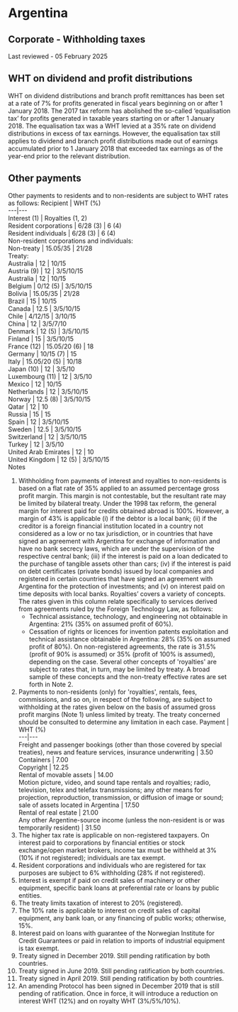 # Argentina
## Corporate - Withholding taxes
Last reviewed - 05 February 2025
## WHT on dividend and profit distributions
WHT on dividend distributions and branch profit remittances has been set at a rate of 7% for profits generated in fiscal years beginning on or after 1 January 2018.
The 2017 tax reform has abolished the so-called ‘equalisation tax’ for profits generated in taxable years starting on or after 1 January 2018. The equalisation tax was a WHT levied at a 35% rate on dividend distributions in excess of tax earnings. However, the equalisation tax still applies to dividend and branch profit distributions made out of earnings accumulated prior to 1 January 2018 that exceeded tax earnings as of the year-end prior to the relevant distribution.
## Other payments
Other payments to residents and to non-residents are subject to WHT rates as follows:
Recipient | WHT (%)  
---|---  
Interest (1) | Royalties (1, 2)  
Resident corporations | 6/28 (3) | 6 (4)  
Resident individuals | 6/28 (3) | 6 (4)  
Non-resident corporations and individuals:  
Non-treaty | 15.05/35 | 21/28  
Treaty:  
Australia | 12 | 10/15  
Austria (9) | 12 | 3/5/10/15  
Australia | 12 | 10/15  
Belgium | 0/12 (5) | 3/5/10/15  
Bolivia | 15.05/35 | 21/28  
Brazil | 15 | 10/15  
Canada | 12.5 | 3/5/10/15  
Chile | 4/12/15 | 3/10/15  
China | 12 | 3/5/7/10  
Denmark | 12 (5) | 3/5/10/15  
Finland | 15 | 3/5/10/15  
France (12) | 15.05/20 (6) | 18  
Germany | 10/15 (7) | 15  
Italy | 15.05/20 (5) | 10/18  
Japan (10) | 12 | 3/5/10  
Luxembourg (11) | 12 | 3/5/10  
Mexico | 12 | 10/15  
Netherlands | 12 | 3/5/10/15  
Norway | 12.5 (8) | 3/5/10/15  
Qatar | 12 | 10  
Russia | 15 | 15  
Spain | 12 | 3/5/10/15  
Sweden | 12.5 | 3/5/10/15  
Switzerland | 12 | 3/5/10/15  
Turkey | 12 | 3/5/10  
United Arab Emirates | 12 | 10  
United Kingdom | 12 (5) | 3/5/10/15  
Notes
  1. Withholding from payments of interest and royalties to non-residents is based on a flat rate of 35% applied to an assumed percentage gross profit margin. This margin is not contestable, but the resultant rate may be limited by bilateral treaty. Under the 1998 tax reform, the general margin for interest paid for credits obtained abroad is 100%. However, a margin of 43% is applicable (i) if the debtor is a local bank; (ii) if the creditor is a foreign financial institution located in a country not considered as a low or no tax jurisdiction, or in countries that have signed an agreement with Argentina for exchange of information and have no bank secrecy laws, which are under the supervision of the respective central bank; (iii) if the interest is paid on a loan dedicated to the purchase of tangible assets other than cars; (iv) if the interest is paid on debt certificates (private bonds) issued by local companies and registered in certain countries that have signed an agreement with Argentina for the protection of investments; and (v) on interest paid on time deposits with local banks. 
Royalties’ covers a variety of concepts. The rates given in this column relate specifically to services derived from agreements ruled by the Foreign Technology Law, as follows:
     * Technical assistance, technology, and engineering not obtainable in Argentina: 21% (35% on assumed profit of 60%).
     * Cessation of rights or licences for invention patents exploitation and technical assistance obtainable in Argentina: 28% (35% on assumed profit of 80%). On non-registered agreements, the rate is 31.5% (profit of 90% is assumed) or 35% (profit of 100% is assumed), depending on the case.
Several other concepts of 'royalties' are subject to rates that, in turn, may be limited by treaty. A broad sample of these concepts and the non-treaty effective rates are set forth in Note 2.
  2. Payments to non-residents (only) for 'royalties', rentals, fees, commissions, and so on, in respect of the following, are subject to withholding at the rates given below on the basis of assumed gross profit margins (Note 1) unless limited by treaty. The treaty concerned should be consulted to determine any limitation in each case.  Payment | WHT (%)  
---|---  
Freight and passenger bookings (other than those covered by special treaties), news and feature services, insurance underwriting | 3.50  
Containers | 7.00  
Copyright | 12.25  
Rental of movable assets | 14.00  
Motion picture, video, and sound tape rentals and royalties; radio, television, telex and telefax transmissions; any other means for projection, reproduction, transmission, or diffusion of image or sound; sale of assets located in Argentina | 17.50  
Rental of real estate | 21.00  
Any other Argentine-source income (unless the non-resident is or was temporarily resident) | 31.50  
  3. The higher tax rate is applicable on non-registered taxpayers. On interest paid to corporations by financial entities or stock exchange/open market brokers, income tax must be withheld at 3% (10% if not registered); individuals are tax exempt.
  4. Resident corporations and individuals who are registered for tax purposes are subject to 6% withholding (28% if not registered).
  5. Interest is exempt if paid on credit sales of machinery or other equipment, specific bank loans at preferential rate or loans by public entities.
  6. The treaty limits taxation of interest to 20% (registered).
  7. The 10% rate is applicable to interest on credit sales of capital equipment, any bank loan, or any financing of public works; otherwise, 15%.
  8. Interest paid on loans with guarantee of the Norwegian Institute for Credit Guarantees or paid in relation to imports of industrial equipment is tax exempt.
  9. Treaty signed in December 2019. Still pending ratification by both countries.
  10. Treaty signed in June 2019. Still pending ratification by both countries.
  11. Treaty signed in April 2019. Still pending ratification by both countries.
  12. An amending Protocol has been signed in December 2019 that is still pending of ratification. Once in force, it will introduce a reduction on interest WHT (12%) and on royalty WHT (3%/5%/10%).


